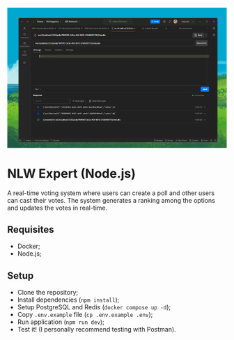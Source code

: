 ![Web](./.github/web.png)

# NLW Expert (Node.js)

A real-time voting system where users can create a poll and other users can cast their votes. The system generates a ranking among the options and updates the votes in real-time.

## Requisites

- Docker;
- Node.js;

## Setup

- Clone the repository;
- Install dependencies (`npm install`);
- Setup PostgreSQL and Redis (`docker compose up -d`);
- Copy `.env.example` file (`cp .env.example .env`);
- Run application (`npm run dev`);
- Test it! (I personally recommend testing with Postman).
